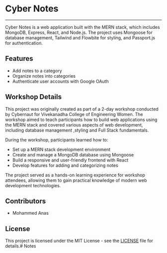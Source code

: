 # Cyber Notes
---
Cyber Notes is a web application built with the MERN stack, which includes MongoDB, Express, React, and Node.js. The project uses Mongoose for database management, Tailwind and Flowbite for styling, and Passport.js for authentication.

## Features

- Add notes to a category
- Organize notes into categories
- Authenticate user accounts with Google OAuth

## Workshop Details

This project was originally created as part of a 2-day workshop conducted by Cybernaut for Vivekanadha College of Engineering Women. The workshop aimed to teach participants how to build web applications using the MERN stack and covered various aspects of web development, including database management ,styling and Full Stack fundamentals.

During the workshop, participants learned how to:

- Set up a MERN stack development environment
- Create and manage a MongoDB database using Mongoose
- Build a responsive and user-friendly frontend with React
- Develop features for adding and categorizing notes

The project served as a hands-on learning experience for workshop attendees, allowing them to gain practical knowledge of modern web development technologies.

## Contributors

- Mohammed Anas

## License

This project is licensed under the MIT License - see the [LICENSE](https://github.com/anasmohammed361/mern-workshop/blob/main/LICENSE) file for details.#   N o t e s  
 